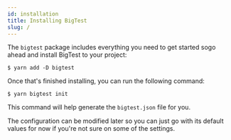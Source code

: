 ```yaml
---
id: installation
title: Installing BigTest
slug: /
---
```


The `bigtest` package includes everything you need to get started sogo ahead and install BigTest to your project:
```
$ yarn add -D bigtest
```

Once that's finished installing, you can run the following command:
```
$ yarn bigtest init
```

This command will help generate the `bigtest.json` file for you.

The configuration can be modified later so you can just go with its default values for now if you're not sure on some of the settings.
